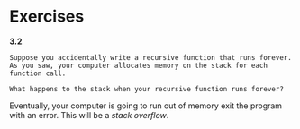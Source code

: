 # Exercises

**3.2** 

    Suppose you accidentally write a recursive function that runs forever. As you saw, your computer allocates memory on the stack for each function call. 
    
    What happens to the stack when your recursive function runs forever?


Eventually, your computer is going to run out of memory exit the program with an error. This will be a *stack overflow*.